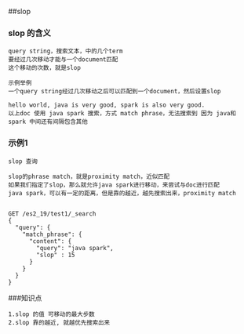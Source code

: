 ##slop 

### slop 的含义
````
query string，搜索文本，中的几个term
要经过几次移动才能与一个document匹配
这个移动的次数，就是slop
````

````
示例举例
一个query string经过几次移动之后可以匹配到一个document，然后设置slop

hello world, java is very good, spark is also very good.
以上doc 使用 java spark 搜索，方式 match phrase，无法搜索到 因为 java和 spark 中间还有间隔包含其他

````
### 示例1
``slop 查询``
````
slop的phrase match，就是proximity match，近似匹配
如果我们指定了slop，那么就允许java spark进行移动，来尝试与doc进行匹配
java spark，可以有一定的距离，但是靠的越近，越先搜索出来，proximity match
````

<pre><code>
GET /es2_19/test1/_search
{
  "query": {
    "match_phrase": {
      "content": {
        "query": "java spark",
        "slop" : 15
      }
    }
  }
}
</code></pre>

###知识点
````
1.slop 的值 可移动的最大步数
2.slop 靠的越近, 就越优先搜索出来
````




